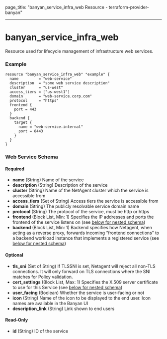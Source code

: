 page_title: "banyan_service_infra_web Resource - terraform-provider-banyan"

---

# banyan_service_infra_web

Resource used for lifecycle management of infrastructure web services.

### Example
```hcl
resource "banyan_service_infra_web" "example" {
  name         = "web-service"
  description  = "some web service description"
  cluster      = "us-west"
  access_tiers = ["us-west1"]
  domain       = "web-service.corp.com"
  protocol     = "https"
  frontend {
    port = 443
  }
  backend {
    target {
      name = "web-service.internal"
      port = 8443
    }
  }
}
```
### Web Service Schema
#### Required
- **name** (String) Name of the service
- **description** (String) Description of the service
- **cluster** (String) Name of the NetAgent cluster which the service is accessible from
- **access_tiers** (Set of String) Access tiers the service is accessible from
- **domain** (String) The publicly resolvable service domain name
- **protocol** (String) The protocol of the service, must be http or https
- **frontend** (Block List, Min: 1) Specifies the IP addresses and ports the frontend of the service listens on (see [below for nested schema](#nestedblock--frontend))
- **backend** (Block List, Min: 1) Backend specifies how Netagent, when acting as a reverse proxy, forwards incoming “frontend connections” to a backend workload instance that implements a registered service (see [below for nested schema](#nestedblock--backend))

#### Optional
- **tls_sni** (Set of String) If TLSSNI is set, Netagent will reject all non-TLS connections. It will only forward on TLS connections where the SNI matches for Policy validation.
- **cert_settings** (Block List, Max: 1) Specifies the X.509 server certificate to use for this Service (see [below for nested schema](#nestedblock--cert_settings))
- **user_facing** (Boolean) Whether the service is user-facing or not
- **icon** (String) Name of the icon to be displayed to the end user. Icon names are available in the Banyan UI
- **description_link** (String) Link shown to end users

#### Read-Only
- **id** (String) ID of the service
